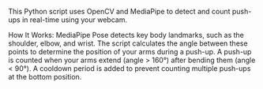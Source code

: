 This Python script uses OpenCV and MediaPipe to detect and count push-ups in real-time using your webcam.

How It Works:
MediaPipe Pose detects key body landmarks, such as the shoulder, elbow, and wrist.
The script calculates the angle between these points to determine the position of your arms during a push-up.
A push-up is counted when your arms extend (angle > 160°) after bending them (angle < 90°).
A cooldown period is added to prevent counting multiple push-ups at the bottom position.
